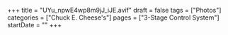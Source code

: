 +++
title = "UYu_npwE4wp8m9jJ_iJE.avif"
draft = false
tags = ["Photos"]
categories = ["Chuck E. Cheese's"]
pages = ["3-Stage Control System"]
startDate = ""
+++
